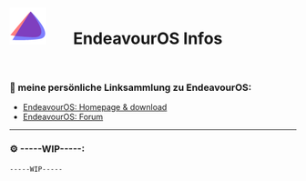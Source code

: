 # ![EndeavourOS](https://github.com/Michellesdreamplace/Linux_Infos/blob/main/pix/icons_64x64/EndeavourOS.png)⠀ ⠀EndeavourOS Infos
 ⠀ ⠀ ⠀ ⠀ ⠀ ⠀ 
 ⠀ ⠀ ⠀ ⠀ ⠀ ⠀ 
### 🔗 meine persönliche Linksammlung zu EndeavourOS:
- [EndeavourOS: Homepage & download](https://endeavouros.com/)
- [EndeavourOS: Forum](https://forum.endeavouros.com/)
 ⠀ ⠀ ⠀ ⠀ ⠀ ⠀ 
 ⠀ ⠀ ⠀ ⠀ ⠀ ⠀
______________________________________________________________________________________________________
### ⚙️ -----WIP-----:
```
-----WIP-----
```
 ⠀ ⠀ ⠀ ⠀ ⠀
